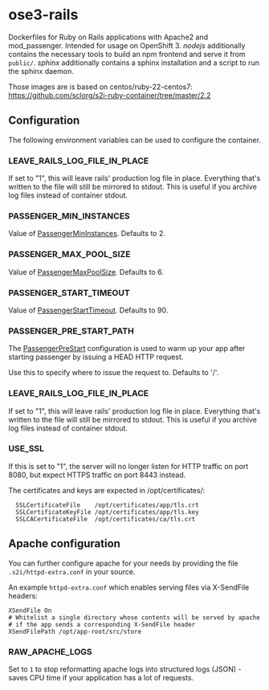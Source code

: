 # ose3-rails

Dockerfiles for Ruby on Rails applications with Apache2 and mod_passenger. Intended for usage on OpenShift 3.
*nodejs* additionally contains the necessary tools to build an npm frontend and serve it from `public/`.
*sphinx* additionally contains a sphinx installation and a script to run the sphinx daemon.

Those images are is based on centos/ruby-22-centos7: https://github.com/sclorg/s2i-ruby-container/tree/master/2.2

## Configuration

The following environment variables can be used to configure the container.

### LEAVE_RAILS_LOG_FILE_IN_PLACE

If set to "1", this will leave rails' production log file in place. Everything that's written to the file will still be mirrored to stdout.
This is useful if you archive log files instead of container stdout.

### PASSENGER_MIN_INSTANCES

Value of [PassengerMinInstances](https://www.phusionpassenger.com/library/config/apache/reference/#passengermininstances). Defaults to 2.

### PASSENGER_MAX_POOL_SIZE

Value of [PassengerMaxPoolSize](https://www.phusionpassenger.com/library/config/apache/reference/#passengermaxpoolsize). Defaults to 6.

### PASSENGER_START_TIMEOUT

Value of [PassengerStartTimeout](https://www.phusionpassenger.com/library/config/apache/reference/#passengerstarttimeout). Defaults to 90.

### PASSENGER_PRE_START_PATH

The [PassengerPreStart](https://www.phusionpassenger.com/library/config/apache/reference/#passengerprestart) configuration is used to warm up your app after starting passenger by issuing a HEAD HTTP request.

Use this to specify where to issue the request to. Defaults to '/'.

### LEAVE_RAILS_LOG_FILE_IN_PLACE

If set to "1", this will leave rails' production log file in place. Everything that's written to the file will still be mirrored to stdout.
This is useful if you archive log files instead of container stdout.

### USE_SSL

If this is set to "1", the server will no longer listen for HTTP traffic on port 8080, but expect HTTPS traffic on port 8443 instead.

The certificates and keys are expected in /opt/certificates/:

```
  SSLCertificateFile    /opt/certificates/app/tls.crt
  SSLCertificateKeyFile /opt/certificates/app/tls.key
  SSLCACertificateFile  /opt/certificates/ca/tls.crt
```

## Apache configuration

You can further configure apache for your needs by providing the file `.s2i/httpd-extra.conf` in your source.

An example `httpd-extra.conf` which enables serving files via X-SendFile headers:

```
XSendFile On
# Whitelist a single directory whose contents will be served by apache
# if the app sends a corresponding X-SendFile header
XSendFilePath /opt/app-root/src/store
```

### RAW_APACHE_LOGS

Set to `1` to stop reformatting apache logs into structured logs (JSON) - saves CPU time
if your application has a lot of requests.
